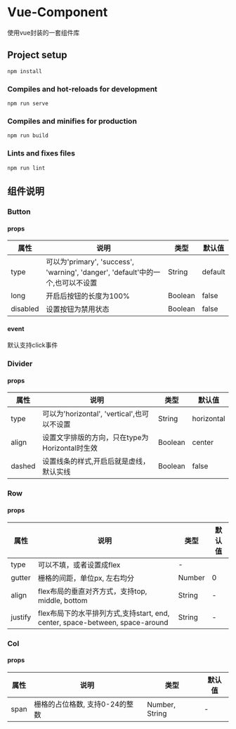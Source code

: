 # Vue-Component
使用vue封装的一套组件库

## Project setup
```
npm install
```

### Compiles and hot-reloads for development
```
npm run serve
```

### Compiles and minifies for production
```
npm run build
```

### Lints and fixes files
```
npm run lint
```


## 组件说明
### Button
#### props
属性|说明|类型|默认值
----|----|----|----|
type|可以为'primary', 'success', 'warning', 'danger', 'default'中的一个,也可以不设置|String|default
long|开启后按钮的长度为100%|Boolean|false
disabled|设置按钮为禁用状态|Boolean|false

#### event
默认支持click事件



### Divider
#### props
属性|说明|类型|默认值
----|----|----|----|
type|可以为'horizontal', 'vertical',也可以不设置|String|horizontal
align|设置文字排版的方向，只在type为Horizontal时生效|Boolean|center
dashed|设置线条的样式,开启后就是虚线，默认实线|Boolean|false

### Row
#### props
属性|说明|类型|默认值
----|----|----|----|
type|可以不填，或者设置成flex|-
gutter|栅格的间距，单位px, 左右均分|Number|0
align|flex布局的垂直对齐方式，支持top, middle, bottom|String|-
justify|flex布局下的水平排列方式,支持start, end, center, space-between, space-around|String|-


### Col
#### props
属性|说明|类型|默认值
----|----|----|----|
span| 栅格的占位格数, 支持0-24的整数|Number, String|-
